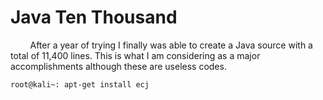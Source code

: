 # Java Ten Thousand

&nbsp;&nbsp;&nbsp;&nbsp;&nbsp;&nbsp;&nbsp;&nbsp;After a year of trying I finally was able to create a Java source with a total of 11,400 lines. This is what I am considering as a major accomplishments although these are useless codes.

```
root@kali~: apt-get install ecj
```

